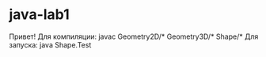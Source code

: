 # java-lab1
Привет!
Для компиляции:
javac Geometry2D/* Geometry3D/* Shape/*
Для запуска:
java Shape.Test
